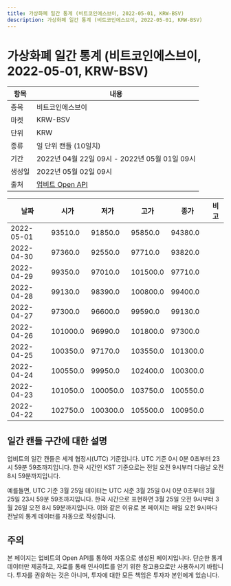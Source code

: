 ```yaml
---
title: 가상화폐 일간 통계 (비트코인에스브이, 2022-05-01, KRW-BSV)
description: 가상화폐 일간 통계 (비트코인에스브이, 2022-05-01, KRW-BSV)
---
```



가상화폐 일간 통계 (비트코인에스브이, 2022-05-01, KRW-BSV)
===

|항목|내용|
|--|--|
|종목|비트코인에스브이|
|마켓|KRW-BSV|
|단위|KRW|
|종류|일 단위 캔들 (10일치)|
|기간|2022년 04월 22일 09시 - 2022년 05월 01일 09시|
|생성일|2022년 05월 02일 09시|
|출처|[업비트 Open API](https://docs.upbit.com)|


|날짜|시가|저가|고가|종가|비고|
|--|--|--|--|--|--|
|2022-05-01|93510.0|91850.0|95850.0|94380.0|    |
|2022-04-30|97360.0|92550.0|97710.0|93820.0|    |
|2022-04-29|99350.0|97010.0|101500.0|97710.0|    |
|2022-04-28|99130.0|98390.0|100800.0|99400.0|    |
|2022-04-27|97300.0|96600.0|99590.0|99130.0|    |
|2022-04-26|101000.0|96990.0|101800.0|97300.0|    |
|2022-04-25|100350.0|97170.0|103550.0|101300.0|    |
|2022-04-24|100550.0|99950.0|102400.0|100300.0|    |
|2022-04-23|101050.0|100050.0|103750.0|100550.0|    |
|2022-04-22|102750.0|100300.0|105500.0|100950.0|    |


일간 캔들 구간에 대한 설명
---


업비트의 일간 캔들은 세계 협정시(UTC) 기준입니다. 
UTC 기준 0시 0분 0초부터 23시 59분 59초까지입니다. 
한국 시간인 KST 기준으로는 전일 오전 9시부터 다음날 오전 8시 59분까지입니다. 


예를들면, UTC 기준 3월 25일 데이터는 UTC 시준 3월 25일 0시 0분 0초부터 3월 25일 23시 59분 59초까지입니다. 
한국 시간으로 표현하면 3월 25일 오전 9시부터 3월 26일 오전 8시 59분까지입니다. 
이와 같은 이유로 본 페이지는 매일 오전 9시마다 전날의 통계 데이터를 자동으로 작성합니다. 


주의
---


본 페이지는 업비트의 Open API를 통하여 자동으로 생성된 페이지입니다. 
단순한 통계 데이터만 제공하고, 자료를 통해 인사이트를 얻기 위한 참고용으로만 사용하시기 바랍니다. 
투자를 권유하는 것은 아니며, 투자에 대한 모든 책임은 투자자 본인에게 있습니다. 
